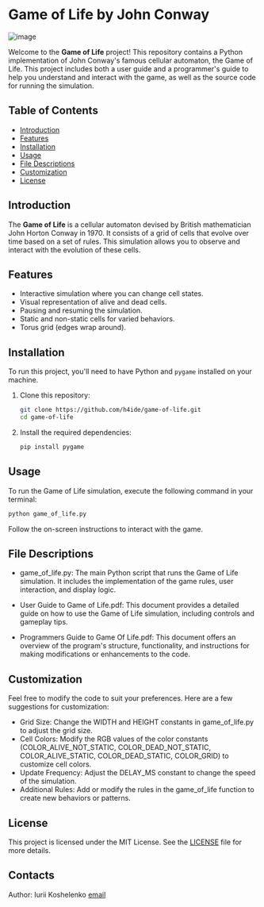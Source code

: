 # Game of Life by John Conway
![image](https://github.com/H4ide/game-of-life/assets/54513784/cd55a79b-5133-49b5-920b-fffa5a7ca83b)

Welcome to the **Game of Life** project! This repository contains a Python implementation of John Conway's famous cellular automaton, the Game of Life. This project includes both a user guide and a programmer's guide to help you understand and interact with the game, as well as the source code for running the simulation.

## Table of Contents
- [Introduction](#introduction)
- [Features](#features)
- [Installation](#installation)
- [Usage](#usage)
- [File Descriptions](#file-descriptions)
- [Customization](#customization)
- [License](#license)

## Introduction

The **Game of Life** is a cellular automaton devised by British mathematician John Horton Conway in 1970. It consists of a grid of cells that evolve over time based on a set of rules. This simulation allows you to observe and interact with the evolution of these cells.

## Features

- Interactive simulation where you can change cell states.
- Visual representation of alive and dead cells.
- Pausing and resuming the simulation.
- Static and non-static cells for varied behaviors.
- Torus grid (edges wrap around).

## Installation

To run this project, you'll need to have Python and `pygame` installed on your machine.

1. Clone this repository:
    ```bash
    git clone https://github.com/h4ide/game-of-life.git
    cd game-of-life
    ```

2. Install the required dependencies:
    ```bash
    pip install pygame
    ```

## Usage

To run the Game of Life simulation, execute the following command in your terminal:
```bash
python game_of_life.py
```
Follow the on-screen instructions to interact with the game.

## File Descriptions
- game_of_life.py: The main Python script that runs the Game of Life simulation. It includes the implementation of the game rules, user interaction, and display logic.

- User Guide to Game of Life.pdf: This document provides a detailed guide on how to use the Game of Life simulation, including controls and gameplay tips.

- Programmers Guide to Game Of Life.pdf: This document offers an overview of the program's structure, functionality, and instructions for making modifications or enhancements to the code.

## Customization
Feel free to modify the code to suit your preferences. Here are a few suggestions for customization:

- Grid Size: Change the WIDTH and HEIGHT constants in game_of_life.py to adjust the grid size.
- Cell Colors: Modify the RGB values of the color constants (COLOR_ALIVE_NOT_STATIC, COLOR_DEAD_NOT_STATIC, COLOR_ALIVE_STATIC, COLOR_DEAD_STATIC, COLOR_GRID) to customize cell colors.
- Update Frequency: Adjust the DELAY_MS constant to change the speed of the simulation.
- Additional Rules: Add or modify the rules in the game_of_life function to create new behaviors or patterns.

## License
This project is licensed under the MIT License. See the [LICENSE](LICENSE.MIT) file for more details.

## Contacts
Author: Iurii Koshelenko
[email](koshelenkoyura@gmail.com)
